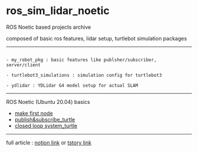 # ros_sim_lidar_noetic

ROS Noetic based projects archive

composed of basic ros features, lidar setup, turtlebot simulation packages

-----------
```

- my_robot_pkg : basic features like publsher/subscriber, server/client

- turtlebot3_simulations : simulation config for turtlebot3

- ydlidar : YDLidar G4 model setup for actual SLAM
```
---

ROS Noetic (Ubuntu 20.04) basics

- [make first node](https://checker-manatee-fb6.notion.site/Create-Package-and-Node-ae0fa2d5a2b24dda960aa8c5a21bb514)
- [publish&subscribe_turtle](https://checker-manatee-fb6.notion.site/Concept-of-ROS-Topic-Publisher-Subscriber-6d656e2c6aaa4eaead83cbaaa05eac04)
- [closed loop system_turtle](https://checker-manatee-fb6.notion.site/Closed-Loop-system-with-Turtlesim-6bdd9568475c4ce0be3b2c11e4a045e9)

---

full article : [notion link](https://checker-manatee-fb6.notion.site/ROS1-NOETIC-study-b82bd61a41314715a149bb84dabec7e6) or [tstory link](https://maltese-rocks.tistory.com/category/ROS/ROS%20Noetic%20Beginner)

